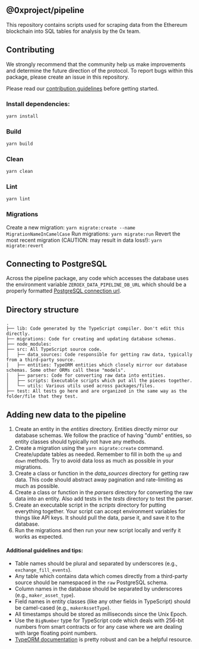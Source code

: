 ## @0xproject/pipeline

This repository contains scripts used for scraping data from the Ethereum blockchain into SQL tables for analysis by the 0x team.

## Contributing

We strongly recommend that the community help us make improvements and determine the future direction of the protocol. To report bugs within this package, please create an issue in this repository.

Please read our [contribution guidelines](../../CONTRIBUTING.md) before getting started.

### Install dependencies:

```bash
yarn install
```

### Build

```bash
yarn build
```

### Clean

```bash
yarn clean
```

### Lint

```bash
yarn lint
```

### Migrations

Create a new migration: `yarn migrate:create --name MigrationNameInCamelCase`
Run migrations: `yarn migrate:run`
Revert the most recent migration (CAUTION: may result in data loss!): `yarn migrate:revert`

## Connecting to PostgreSQL

Across the pipeline package, any code which accesses the database uses the
environment variable `ZEROEX_DATA_PIPELINE_DB_URL` which should be a properly
formatted
[PostgreSQL connection url](https://stackoverflow.com/questions/3582552/postgresql-connection-url).

## Directory structure

```
.
├── lib: Code generated by the TypeScript compiler. Don't edit this directly.
├── migrations: Code for creating and updating database schemas.
├── node_modules:
├── src: All TypeScript source code.
│   ├── data_sources: Code responsible for getting raw data, typically from a third-party source.
│   ├── entities: TypeORM entities which closely mirror our database schemas. Some other ORMs call these "models".
│   ├── parsers: Code for converting raw data into entities.
│   ├── scripts: Executable scripts which put all the pieces together.
│   └── utils: Various utils used across packages/files.
├── test: All tests go here and are organized in the same way as the folder/file that they test.
```

## Adding new data to the pipeline

1.  Create an entity in the _entities_ directory. Entities directly mirror our
    database schemas. We follow the practice of having "dumb" entities, so
    entity classes should typically not have any methods.
2.  Create a migration using the `yarn migrate:create` command. Create/update
    tables as needed. Remember to fill in both the `up` and `down` methods. Try
    to avoid data loss as much as possible in your migrations.
3.  Create a class or function in the _data_sources_ directory for getting raw
    data. This code should abstract away pagination and rate-limiting as much as
    possible.
4.  Create a class or function in the _parsers_ directory for converting the raw
    data into an entity. Also add tests in the _tests_ directory to test the
    parser.
5.  Create an executable script in the _scripts_ directory for putting
    everything together. Your script can accept environment variables for things
    like API keys. It should pull the data, parse it, and save it to the
    database.
6.  Run the migrations and then run your new script locally and verify it works
    as expected.

#### Additional guidelines and tips:

*   Table names should be plural and separated by underscores (e.g.,
    `exchange_fill_events`).
*   Any table which contains data which comes directly from a third-party source
    should be namespaced in the `raw` PostgreSQL schema.
*   Column names in the database should be separated by underscores (e.g.,
    `maker_asset_type`).
*   Field names in entity classes (like any other fields in TypeScript) should
    be camel-cased (e.g., `makerAssetType`).
*   All timestamps should be stored as milliseconds since the Unix Epoch.
*   Use the `BigNumber` type for TypeScript code which deals with 256-bit
    numbers from smart contracts or for any case where we are dealing with large
    floating point numbers.
*   [TypeORM documentation](http://typeorm.io/#/) is pretty robust and can be a
    helpful resource.
